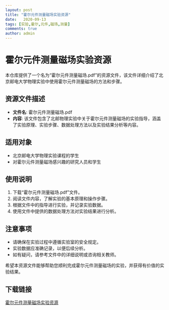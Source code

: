 ```yaml
---
layout: post
title: "霍尔元件测量磁场实验资源"
date:   2020-09-13
tags: [实验,霍尔,元件,磁场,测量]
comments: true
author: admin
---
```

# 霍尔元件测量磁场实验资源

本仓库提供了一个名为“霍尔元件测量磁场.pdf”的资源文件，该文件详细介绍了北京邮电大学物理实验中使用霍尔元件测量磁场的方法和步骤。

## 资源文件描述

- **文件名**: 霍尔元件测量磁场.pdf
- **内容**: 该文件包含了北邮物理实验中关于霍尔元件测量磁场的实验指导，涵盖了实验原理、实验步骤、数据处理方法以及实验结果分析等内容。

## 适用对象

- 北京邮电大学物理实验课程的学生
- 对霍尔元件测量磁场感兴趣的研究人员和学生

## 使用说明

1. 下载“霍尔元件测量磁场.pdf”文件。
2. 阅读文件内容，了解实验的基本原理和操作步骤。
3. 根据文件中的指导进行实验，并记录实验数据。
4. 使用文件中提供的数据处理方法对实验结果进行分析。

## 注意事项

- 请确保在实验过程中遵循实验室的安全规定。
- 实验数据应准确记录，以便后续分析。
- 如有疑问，请参考文件中的详细说明或咨询相关教师。

希望本资源文件能够帮助您顺利完成霍尔元件测量磁场的实验，并获得有价值的实验结果。

## 下载链接

[霍尔元件测量磁场实验资源](https://pan.quark.cn/s/1547e6a69afd)